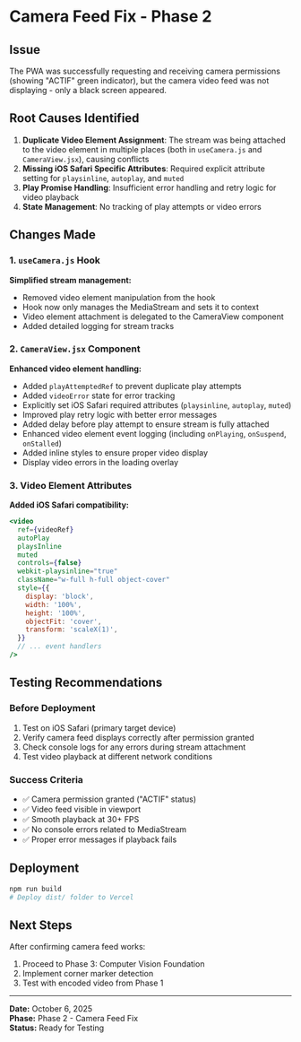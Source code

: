 # Camera Feed Fix - Phase 2

## Issue
The PWA was successfully requesting and receiving camera permissions (showing "ACTIF" green indicator), but the camera video feed was not displaying - only a black screen appeared.

## Root Causes Identified

1. **Duplicate Video Element Assignment**: The stream was being attached to the video element in multiple places (both in `useCamera.js` and `CameraView.jsx`), causing conflicts
2. **Missing iOS Safari Specific Attributes**: Required explicit attribute setting for `playsinline`, `autoplay`, and `muted`
3. **Play Promise Handling**: Insufficient error handling and retry logic for video playback
4. **State Management**: No tracking of play attempts or video errors

## Changes Made

### 1. `useCamera.js` Hook
**Simplified stream management:**
- Removed video element manipulation from the hook
- Hook now only manages the MediaStream and sets it to context
- Video element attachment is delegated to the CameraView component
- Added detailed logging for stream tracks

### 2. `CameraView.jsx` Component
**Enhanced video element handling:**
- Added `playAttemptedRef` to prevent duplicate play attempts
- Added `videoError` state for error tracking
- Explicitly set iOS Safari required attributes (`playsinline`, `autoplay`, `muted`)
- Improved play retry logic with better error messages
- Added delay before play attempt to ensure stream is fully attached
- Enhanced video element event logging (including `onPlaying`, `onSuspend`, `onStalled`)
- Added inline styles to ensure proper video display
- Display video errors in the loading overlay

### 3. Video Element Attributes
**Added iOS Safari compatibility:**
```jsx
<video
  ref={videoRef}
  autoPlay
  playsInline
  muted
  controls={false}
  webkit-playsinline="true"
  className="w-full h-full object-cover"
  style={{
    display: 'block',
    width: '100%',
    height: '100%',
    objectFit: 'cover',
    transform: 'scaleX(1)',
  }}
  // ... event handlers
/>
```

## Testing Recommendations

### Before Deployment
1. Test on iOS Safari (primary target device)
2. Verify camera feed displays correctly after permission granted
3. Check console logs for any errors during stream attachment
4. Test video playback at different network conditions

### Success Criteria
- ✅ Camera permission granted ("ACTIF" status)
- ✅ Video feed visible in viewport
- ✅ Smooth playback at 30+ FPS
- ✅ No console errors related to MediaStream
- ✅ Proper error messages if playback fails

## Deployment
```bash
npm run build
# Deploy dist/ folder to Vercel
```

## Next Steps
After confirming camera feed works:
1. Proceed to Phase 3: Computer Vision Foundation
2. Implement corner marker detection
3. Test with encoded video from Phase 1

---

**Date:** October 6, 2025  
**Phase:** Phase 2 - Camera Feed Fix  
**Status:** Ready for Testing
